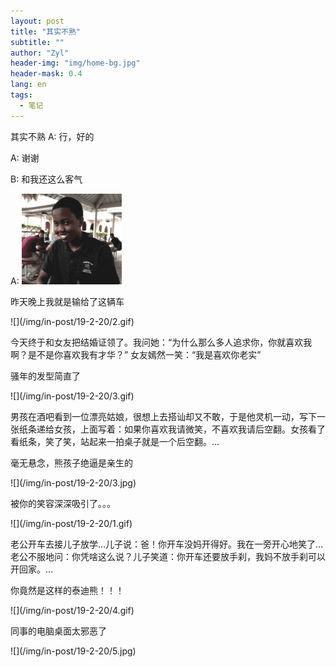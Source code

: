 ```yaml
---
layout: post
title: "其实不熟"
subtitle: ""
author: "Zyl"
header-img: "img/home-bg.jpg"
header-mask: 0.4
lang: en
tags:
  - 笔记
---
```

其实不熟
A:
行，好的

A:
谢谢

B:
和我还这么客气

A:
![](/img/in-post/19-2-20/1.gif)



 
<p>昨天晚上我就是输给了这辆车</p> 
![](/img/in-post/19-2-20/2.gif)
<p>今天终于和女友把结婚证领了。我问她：“为什么那么多人追求你，你就喜欢我啊？是不是你喜欢我有才华？” 女友嫣然一笑：“我是喜欢你老实”</p> 
<p>骚年的发型简直了</p> 
![](/img/in-post/19-2-20/3.gif) 
<p>男孩在酒吧看到一位漂亮姑娘，很想上去搭讪却又不敢，于是他灵机一动，写下一张纸条递给女孩，上面写着：如果你喜欢我请微笑，不喜欢我请后空翻。女孩看了看纸条，笑了笑，站起来一拍桌子就是一个后空翻。...</p> 
<p>毫无悬念，熊孩子绝逼是亲生的</p> 
![](/img/in-post/19-2-20/3.jpg)
<p>被你的笑容深深吸引了。。。</p> 
![](/img/in-post/19-2-20/1.gif)
<p>老公开车去接儿子放学…儿子说：爸！你开车没妈开得好。我在一旁开心地笑了…老公不服地问：你凭啥这么说？儿子笑道：你开车还要放手刹，我妈不放手刹可以开回家。…</p> 
<p>你竟然是这样的泰迪熊！！！</p> 
![](/img/in-post/19-2-20/4.gif)
<p>同事的电脑桌面太邪恶了</p> 
![](/img/in-post/19-2-20/5.jpg)
 
 